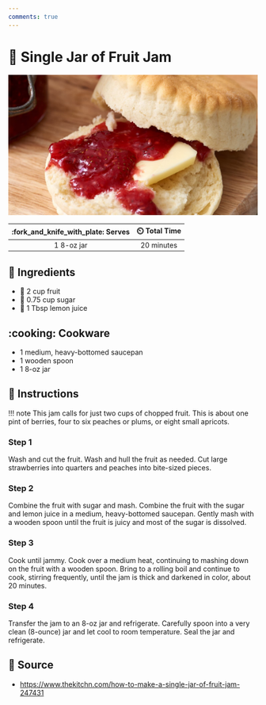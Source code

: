 ```yaml
---
comments: true
---
```

# :strawberry: Single Jar of Fruit Jam

![Single Jar of Fruit Jam](../assets/images/single-jar-of-fruit-jam.jpg)

| :fork_and_knife_with_plate: Serves | :timer_clock: Total Time |
|:----------------------------------:|:-----------------------: |
| 1 8-oz jar | 20 minutes |

## :salt: Ingredients

- :strawberry: 2 cup fruit
- :candy: 0.75 cup sugar
- :lemon: 1 Tbsp lemon juice

## :cooking: Cookware

- 1 medium, heavy-bottomed saucepan
- 1 wooden spoon
- 1 8-oz jar

## :pencil: Instructions

!!! note
    This jam calls for just two cups of chopped fruit. This is about one pint of berries, four to six peaches or plums,
    or eight small apricots.

### Step 1

Wash and cut the fruit. Wash and hull the fruit as needed. Cut large strawberries into quarters and peaches into
bite-sized pieces.

### Step 2

Combine the fruit with sugar and mash. Combine the fruit with the sugar and lemon juice in a medium, heavy-bottomed
saucepan. Gently mash with a wooden spoon until the fruit is juicy and most of the sugar is dissolved.

### Step 3

Cook until jammy. Cook over a medium heat, continuing to mashing down on the fruit with a wooden spoon. Bring to a
rolling boil and continue to cook, stirring frequently, until the jam is thick and darkened in color, about 20 minutes.

### Step 4

Transfer the jam to an 8-oz jar and refrigerate. Carefully spoon into a very clean (8-ounce) jar and let cool to room
temperature. Seal the jar and refrigerate.

## :link: Source

- <https://www.thekitchn.com/how-to-make-a-single-jar-of-fruit-jam-247431>
